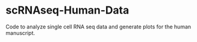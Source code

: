 # scRNAseq-Human-Data
Code to analyze single cell RNA seq data and generate plots for the human manuscript. 
